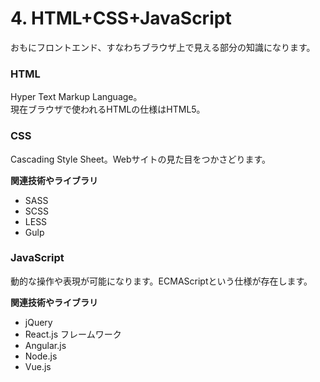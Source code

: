 # 4. HTML+CSS+JavaScript
おもにフロントエンド、すなわちブラウザ上で見える部分の知識になります。  

### HTML
Hyper Text Markup Language。  
現在ブラウザで使われるHTMLの仕様はHTML5。

### CSS
Cascading Style Sheet。Webサイトの見た目をつかさどります。

**関連技術やライブラリ**
* SASS
* SCSS
* LESS
* Gulp

### JavaScript
動的な操作や表現が可能になります。ECMAScriptという仕様が存在します。

**関連技術やライブラリ**
* jQuery
* React.js フレームワーク
* Angular.js
* Node.js
* Vue.js